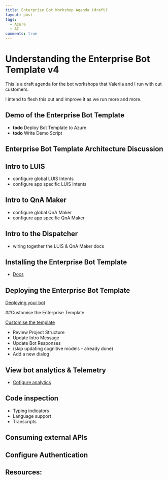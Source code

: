 ```yaml
---
title: Enterprise Bot Workshop Agenda (draft)
layout: post
tags:
  - Azure
  - AI
comments: true
---
```

# Understanding the Enterprise Bot Template v4

This is a draft agenda for the bot workshops that Valeriia and I run with out customers.

I intend to flesh this out and improve it as we run more and more. 

## Demo of the Enterprise Bot Template

- **todo** Deploy Bot Template to Azure 
- **todo** Write Demo Script

## Enterprise Bot Template Architecture Discussion

## Intro to LUIS

- configure global LUIS Intents
- configure app specific LUIS Intents

## Intro to QnA Maker

- configure global QnA Maker
- configure app specific QnA Maker

## Intro to the Dispatcher

- wiring together the LUIS & QnA Maker docs

## Installing the Enterprise Bot Template

- [Docs](https://docs.microsoft.com/en-us/azure/bot-service/bot-builder-enterprise-template-getting-started?view=azure-bot-service-4.0)

## Deploying the Enterprise Bot Template

[Deploying your bot](https://docs.microsoft.com/en-us/azure/bot-service/bot-builder-enterprise-template-getting-started?view=azure-bot-service-4.0#deploy-your-bot)

##Customise the Enterprise Template

[Customise the template](https://docs.microsoft.com/en-us/azure/bot-service/bot-builder-enterprise-template-customize?view=azure-bot-service-4.0)

- Review Project Structure
- Update Intro Message
- Update Bot Responses
- (skip updating cognitive models - already done)
- Add a new dialog

## View bot analytics & Telemetry

- [Cofigure analytics](https://docs.microsoft.com/en-us/azure/bot-service/bot-builder-enterprise-template-getting-started?view=azure-bot-service-4.0#view-your-bot-analytics)

## Code inspection

- Typing indicators
- Language support
- Transcripts

## Consuming external APIs

## Configure Authentication


## Resources: 

